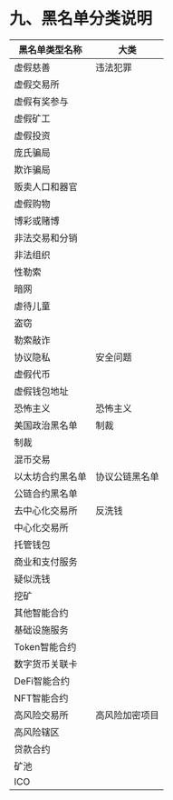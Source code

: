 # 九、黑名单分类说明

| 黑名单类型名称   | 大类      |
| --------- | ------- |
| 虚假慈善      | 违法犯罪    |
| 虚假交易所     |         |
| 虚假有奖参与    |         |
| 虚假矿工      |         |
| 虚假投资      |         |
| 庞氏骗局      |         |
| 欺诈骗局      |         |
| 贩卖人口和器官   |         |
| 虚假购物      |         |
| 博彩或赌博     |         |
| 非法交易和分销   |         |
| 非法组织      |         |
| 性勒索       |         |
| 暗网        |         |
| 虐待儿童      |         |
| 盗窃        |         |
| 勒索敲诈      |         |
| 协议隐私      | 安全问题    |
| 虚假代币      |         |
| 虚假钱包地址    |         |
| 恐怖主义      | 恐怖主义    |
| 美国政治黑名单   | 制裁      |
| 制裁        |         |
| 混币交易      |         |
| 以太坊合约黑名单  | 协议公链黑名单 |
| 公链合约黑名单   |         |
| 去中心化交易所   | 反洗钱     |
| 中心化交易所    |         |
| 托管钱包      |         |
| 商业和支付服务   |         |
| 疑似洗钱      |         |
| 挖矿        |         |
| 其他智能合约    |         |
| 基础设施服务    |         |
| Token智能合约 |         |
| 数字货币关联卡   |         |
| DeFi智能合约  |         |
| NFT智能合约   |         |
| 高风险交易所    | 高风险加密项目 |
| 高风险辖区     |         |
| 贷款合约      |         |
| 矿池        |         |
| ICO       |         |
